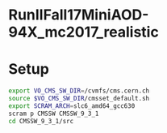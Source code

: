 RunIIFall17MiniAOD-94X_mc2017_realistic
====

# Setup
```bash
export VO_CMS_SW_DIR=/cvmfs/cms.cern.ch
source $VO_CMS_SW_DIR/cmsset_default.sh
export SCRAM_ARCH=slc6_amd64_gcc630
scram p CMSSW CMSSW_9_3_1
cd CMSSW_9_3_1/src
```
